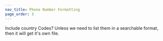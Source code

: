 ```yaml
---
nav_title: Phone Number Formatting
page_order: 3
---
```

Include country Codes? Unless we need to list them in a searchable format, then it will get it's own file.
